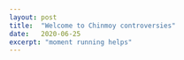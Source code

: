 ```yaml
---
layout: post
title:  "Welcome to Chinmoy controversies"
date:   2020-06-25
excerpt: "moment running helps"
---
```

